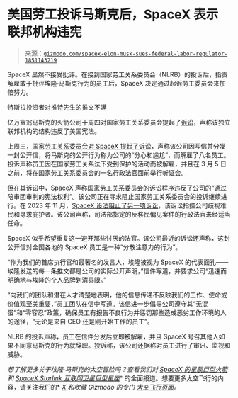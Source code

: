 <!--yml

分类：未分类

日期：2024-05-27 14:31:39

-->

# 美国劳工投诉马斯克后，SpaceX 表示联邦机构违宪

> 来源：[`gizmodo.com/spacex-elon-musk-sues-federal-labor-regulator-1851143219`](https://gizmodo.com/spacex-elon-musk-sues-federal-labor-regulator-1851143219)

SpaceX 显然不接受批评。在接到国家劳工关系委员会（NLRB）的投诉后，指责解雇敢于批评埃隆·马斯克行为的员工后，SpaceX 决定通过起诉劳工委员会来加倍努力。

特斯拉投资者对推特先生的推文不满

<track kind="captions" label="English" src="https://kinja.com/api/videoupload/caption/19013.vtt" srclang="en">

亿万富翁马斯克的火箭公司于周四对国家劳工关系委员会提起了[诉讼](https://www.theverge.com/2024/1/3/24024253/spacex-elon-musk-nlrb-complaint-unfair-labor-practices-workers-fired)，声称该独立联邦机构的结构违反了美国宪法。

上周三，[国家劳工关系委员会对 SpaceX 提起了诉讼](https://gizmodo.com/spacex-elon-musk-illegally-fired-employees-lawsuit-1851139747)，声称该公司因写信并分发一封公开信，将马斯克的公开行为称为公司的“分心和尴尬”，而解雇了八名员工。投诉声称员工因在国家劳工关系法下受到保护的活动而被解雇，并且在 3 月 5 日之前，将在国家劳工关系委员会的一名行政法官面前举行听证会。

但在其诉讼中，SpaceX 声称国家劳工关系委员会的诉讼程序违反了公司的“通过陪审团审判的宪法权利”。该公司正在寻求阻止国家劳工关系委员会的投诉继续进行。在 2023 年 11 月，[SpaceX 设法阻止了另一项诉讼](https://gizmodo.com/spacex-blocks-hiring-discrimination-lawsuit-1851008073)，该诉讼指控公司歧视难民和寻求庇护者。该公司声称，司法部指定的反移民偏见案件的行政法官未经适当任命。

SpaceX 似乎希望重复这一避开那些讨厌的法官。该公司最近的诉讼还声称，这封公开信对全国各地的 SpaceX 员工是一种“分散注意力的行为”。

“作为我们的首席执行官和最著名的发言人，埃隆被视为 SpaceX 的代表面孔——埃隆发送的每一条推文都是公司的实际公开声明，”信件写道，并要求公司“迅速而明确地与埃隆的个人品牌划清界限。”

“向我们的团队和潜在人才清楚地表明，他的信息传递不反映我们的工作、使命或价值观至关重要，”员工团队在信中写道。该信进一步倡导公司遵守其“无混蛋”和“零容忍”政策，确保员工有报告不良行为并惩罚那些造成恶劣工作环境的人的途径，“无论是来自 CEO 还是刚开始工作的员工”。

NLRB 的投诉声称，员工在信件分发后立即被解雇，并且 SpaceX 号召其他人如果不同意马斯克的行为就辞职。投诉称，该公司还据称对员工进行了审讯、监视和威胁。

*想了解更多关于埃隆·马斯克的太空冒险吗？查看我们对* [*SpaceX 的星舰巨型火箭*](https://gizmodo.com/spacex-starship-rocket-artemis-mechazilla-launch-guide-1850249132) *和* [*SpaceX Starlink 互联网卫星巨型星座*](https://gizmodo.com/difference-between-starlink-oneweb-internet-satellites-1850283689)* 的全面报道。想要更多太空飞行的内容，请关注我们的* [*X*](http://gizspaceflight/) *和收藏 Gizmodo 的专门* [*太空飞行页面*](https://gizmodo.com/science/spaceflight)*。*
